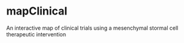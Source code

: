 # mapClinical
An interactive map of clinical trials using a mesenchymal stormal cell therapeutic intervention
